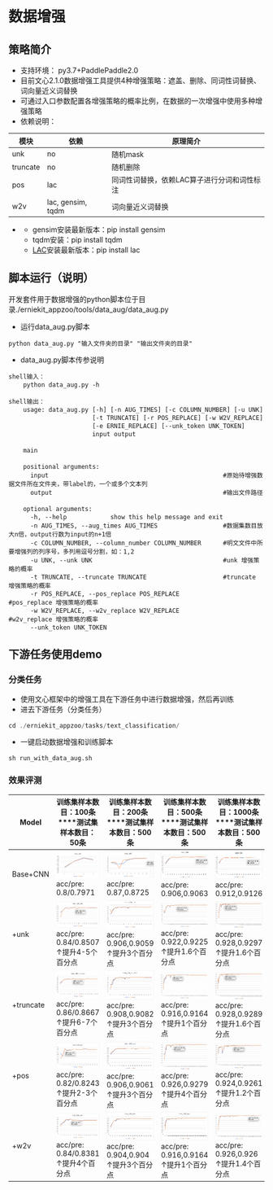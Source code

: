 # 数据增强

## 策略简介

- 支持环境： py3.7+PaddlePaddle2.0
- 目前文心2.1.0数据增强工具提供4种增强策略：遮盖、删除、同词性词替换、词向量近义词替换
- 可通过入口参数配置各增强策略的概率比例，在数据的一次增强中使用多种增强策略
- 依赖说明：

| 模块     | 依赖              | 原理简介                                    |
| -------- | ----------------- | ------------------------------------------- |
| unk      | no                | 随机mask                                    |
| truncate | no                | 随机删除                                    |
| pos      | lac               | 同词性词替换，依赖LAC算子进行分词和词性标注 |
| w2v      | lac, gensim, tqdm | 词向量近义词替换                            |

- - gensim安装最新版本：pip install gensim
  - tqdm安装：pip install tqdm
  - [LAC](https://github.com/baidu/lac)安装最新版本：pip install lac

## 脚本运行（说明）

开发套件用于数据增强的python脚本位于目录./erniekit_appzoo/tools/data_aug/data_aug.py
- 运行data_aug.py脚本

```shell
python data_aug.py "输入文件夹的目录" "输出文件夹的目录"
```

- data_aug.py脚本传参说明

```shell
shell输入：
    python data_aug.py -h

shell输出：
    usage: data_aug.py [-h] [-n AUG_TIMES] [-c COLUMN_NUMBER] [-u UNK]
                       [-t TRUNCATE] [-r POS_REPLACE] [-w W2V_REPLACE]
                       [-e ERNIE_REPLACE] [--unk_token UNK_TOKEN]
                       input output
    
    main
    
    positional arguments:
      input                                                #原始待增强数据文件所在文件夹，带label的，一个或多个文本列
      output                                               #输出文件路径
    
    optional arguments:
      -h, --help            show this help message and exit
      -n AUG_TIMES, --aug_times AUG_TIMES                  #数据集数目放大n倍，output行数为input的n+1倍      
      -c COLUMN_NUMBER, --column_number COLUMN_NUMBER      #明文文件中所要增强列的列序号，多列用逗号分割，如：1,2
      -u UNK, --unk UNK                                    #unk 增强策略的概率
      -t TRUNCATE, --truncate TRUNCATE                     #truncate 增强策略的概率
      -r POS_REPLACE, --pos_replace POS_REPLACE            #pos_replace 增强策略的概率
      -w W2V_REPLACE, --w2v_replace W2V_REPLACE            #w2v_replace 增强策略的概率
      --unk_token UNK_TOKEN                    
```

## 下游任务使用demo

### 分类任务

- 使用文心框架中的增强工具在下游任务中进行数据增强，然后再训练
- 进去下游任务（分类任务）

```java
cd ./erniekit_appzoo/tasks/text_classification/
```

- 一键启动数据增强和训练脚本

```shell
sh run_with_data_aug.sh
```

### 效果评测

| **Model** | **训练集样本数目：100条****测试集样本数目：50条**            | **训练集样本数目：200条****测试集样本数目：500条**           | **训练集样本数目：500条****测试集样本数目：500条**           | **训练集样本数目：1000条****测试集样本数目：500条**          |
| --------- | ------------------------------------------------------------ | ------------------------------------------------------------ | ------------------------------------------------------------ | ------------------------------------------------------------ |
| Base+CNN  | ![img](./img/1.png)acc/pre: 0.8/0.7971                           | ![img](./img/2.png)acc/pre: 0.87,0.8725                          | ![img](./img/3.png)acc/pre: 0.906,0.9063 | ![img](./img/4.png)acc/pre: 0.912,0.9126 |
| +unk      | ![img](./img/5.png)acc/pre: 0.84/0.8507 ↑提升4-5个百分点 | ![img](./img/6.png)acc/pre: 0.906,0.9059 ↑提升3个百分点 | ![img](./img/7.png)acc/pre: 0.922,0.9225 ↑提升1.6个百分点 | ![img](./img/8.png)acc/pre: 0.928,0.9297 ↑提升1.6个百分点 |
| +truncate | ![img](./img/9.png)acc/pre: 0.86/0.8667 ↑提升6-7个百分点 | ![img](./img/10.png)acc/pre: 0.908,0.9082 ↑提升3个百分点 | ![img](./img/11.png)acc/pre: 0.916,0.9164 ↑提升1个百分点 | ![img](./img/12.png)acc/pre: 0.928,0.9289 ↑提升1.6个百分点 |
| +pos      | ![img](./img/13.png)acc/pre: 0.82/0.8243 ↑提升2-3个百分点 | ![img](./img/14.png)acc/pre: 0.906,0.9061 ↑提升3个百分点 | ![img](./img/15.png)acc/pre: 0.926,0.9279 ↑提升4个百分点 | ![img](./img/16.png)acc/pre: 0.924,0.9261 ↑提升1.2个百分点 |
| +w2v      | ![img](./img/17.png)acc/pre: 0.84/0.8381 ↑提升4个百分点 | ![img](./img/18.png)acc/pre: 0.904,0.904 ↑提升3个百分点 | ![img](./img/19.png)acc/pre: 0.916,0.9164 ↑提升1个百分点 | ![img](./img/20.png)acc/pre: 0.926,0.926 ↑提升1.4个百分点 |